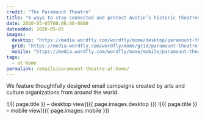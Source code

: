 ```yaml
---
credit: "The Paramount Theatre"
title: "6 ways to stay connected and protect Austin’s historic theatres"
date: 2020-05-05T00:00:00-0800
dateadded: 2020-05-05
images:
  desktop: "https://media.wordfly.com/wordfly/mome/desktop/paramount-theatre-at-home.jpg"
  grid: "https://media.wordfly.com/wordfly/mome/grid/paramount-theatre-at-home.jpg"
  mobile: "https://media.wordfly.com/wordfly/mome/mobile/paramount-theatre-at-home.jpg"
tags:
  - at-home
permalink: /emails/paramount-theatre-at-home/
---
```

We feature thoughtfully designed email campaigns created by arts and culture organizations from around the world.

![{{ page.title }} – desktop view]({{ page.images.desktop }})
![{{ page.title }} – mobile view]({{ page.images.mobile }})
